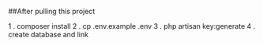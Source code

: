 ##After pulling this project

1 . composer install
2 . cp .env.example .env 
3 . php artisan key:generate
4 . create database and link